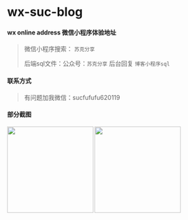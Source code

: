 # wx-suc-blog

#### wx online address 微信小程序体验地址
> 微信小程序搜索： `苏克分享`
> 
> 后端sql文件：公众号：`苏克分享` 后台回复 `博客小程序sql`

#### 联系方式  
> 有问题加我微信：sucfufufu620119

####  部分截图

<img align="left" height="200px" src="https://cdn.jsdelivr.net/gh/wangsrGit119/wangsr-image-bucket/img-article/wx_blog_202012010001.png" />
<img align="center" height="200px" src="https://cdn.jsdelivr.net/gh/wangsrGit119/wangsr-image-bucket/img-article/wx_blog_202012010002.png" />



